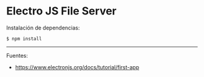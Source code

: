 # Electro JS File Server

Instalación de dependencias:

    $ npm install

---

Fuentes:

+ https://www.electronjs.org/docs/tutorial/first-app